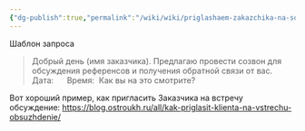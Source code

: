 ```yaml
---
{"dg-publish":true,"permalink":"/wiki/wiki/priglashaem-zakazchika-na-sozvon/"}
---
```


Шаблон запроса

> Добрый день (имя заказчика). Предлагаю провести созвон для обсуждения референсов и получения обратной связи от вас. Дата:      Время:  Как вы на это смотрите?


Вот хороший пример, как пригласить Заказчика на встречу обсуждение:
https://blog.ostroukh.ru/all/kak-priglasit-klienta-na-vstrechu-obsuzhdenie/